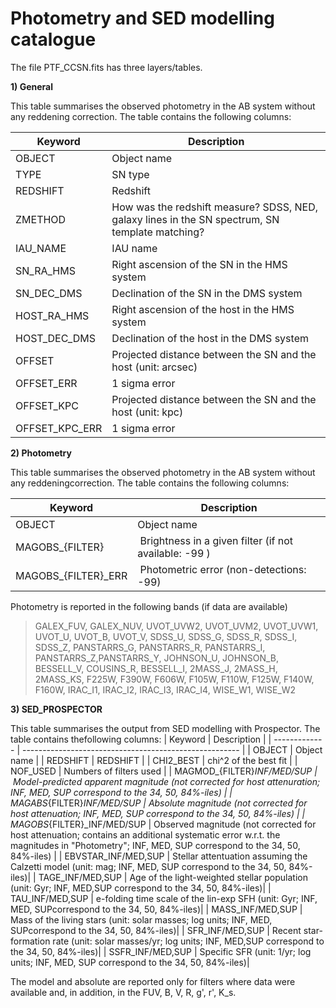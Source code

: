 # Photometry and SED modelling catalogue

The file PTF_CCSN.fits has three layers/tables.

**1) General**

This table summarises the observed photometry in the AB system without any reddening correction. The table contains the following columns:

| Keyword           | Description                                                   |
| ----------------- | ------------------------------------------------------------- |
| OBJECT 		    | Object name                                                   |
| TYPE   		    | SN type                                                       |
| REDSHIFT   	    | Redshift                                                      |
| ZMETHOD   	    | How was the redshift measure? SDSS, NED, galaxy lines in the SN spectrum, SN template matching? |
| IAU_NAME 		    | IAU name                                                      |
| SN_RA_HMS		    | Right ascension of the SN in the HMS system                   |
| SN_DEC_DMS	    | Declination of the SN in the DMS system                       |
| HOST_RA_HMS	    | Right ascension of the host in the HMS system                 |
| HOST_DEC_DMS	    | Declination of the host in the DMS system                     |
| OFFSET	        | Projected distance between the SN and the host (unit: arcsec) |
| OFFSET_ERR	    | 1 sigma error                                                 |
| OFFSET_KPC	    | Projected distance between the SN and the host (unit: kpc)    |
| OFFSET_KPC_ERR	| 1 sigma error                                                 |

**2) Photometry**

This table summarises the observed photometry in the AB system without any reddeningcorrection. The table contains the following columns:

| Keyword               | Description                                            |
| --------------------- | ------------------------------------------------------ |
| OBJECT 	 			| Object name                                            |
| MAGOBS_{FILTER}		| Brightness in a given filter (if not available: -99 )  |
| MAGOBS_{FILTER}_ERR	| Photometric error (non-detections: -99)                |

Photometry is reported in the following bands (if data are available)

>GALEX_FUV, GALEX_NUV,
UVOT_UVW2, UVOT_UVM2, UVOT_UVW1, UVOT_U, UVOT_B, UVOT_V, 
SDSS_U, SDSS_G, SDSS_R, SDSS_I, SDSS_Z,
PANSTARRS_G, PANSTARRS_R, PANSTARRS_I, PANSTARRS_Z,PANSTARRS_Y,
JOHNSON_U, JOHNSON_B, BESSELL_V, COUSINS_R, BESSELL_I,
2MASS_J, 2MASS_H, 2MASS_KS,
F225W, F390W, F606W,
F105W, F110W, F125W, F140W, F160W,
IRAC_I1, IRAC_I2, IRAC_I3, IRAC_I4,
WISE_W1, WISE_W2


**3) SED_PROSPECTOR**

This table summarises the output from SED modelling with Prospector. The table contains thefollowing columns:
| Keyword       | Description                                            |
| ------------- | ------------------------------------------------------ |
| OBJECT 		| Object name                                            |
| REDSHIFT		| REDSHIFT                                               |
| CHI2_BEST		| chi^2 of the best fit                               |
| NOF_USED		| Numbers of filters used                                |
| MAGMOD_{FILTER}_INF/MED/SUP		| Model-predicted apparent magnitude (not corrected for host attenuration; INF, MED, SUP correspond to the 34, 50, 84%-iles)                |
| MAGABS_{FILTER}_INF/MED/SUP		| Absolute magnitude (not corrected for host attenuation; INF, MED, SUP correspond to the 34, 50, 84%-iles)                |
| MAGOBS_{FILTER}_INF/MED/SUP		| Observed magnitude (not corrected for host attenuation; contains an additional systematic error w.r.t. the magnitudes in "Photometry"; INF, MED, SUP correspond to the 34, 50, 84%-iles)                |
| EBVSTAR_INF/MED,SUP		| Stellar attentuation assuming the Calzetti model (unit: mag; INF, MED, SUP correspond to the 34, 50, 84%-iles)|
| TAGE_INF/MED,SUP		| Age of the light-weighted stellar population (unit: Gyr; INF, MED,SUP correspond to the 34, 50, 84%-iles)|
| TAU_INF/MED,SUP		| e-folding time scale of the lin-exp SFH (unit: Gyr; INF, MED, SUPcorrespond to the 34, 50, 84%-iles)|
| MASS_INF/MED,SUP		| Mass of the living stars (unit: solar masses; log units; INF, MED, SUPcorrespond to the 34, 50, 84%-iles)|
| SFR_INF/MED,SUP		| Recent star-formation rate (unit: solar masses/yr; log units; INF, MED,SUP correspond to the 34, 50, 84%-iles)|
| SSFR_INF/MED,SUP		| Specific SFR (unit: 1/yr; log units; INF, MED, SUP correspond to the 34, 50, 84%-iles)|

The model and absolute are reported only for filters where data were available and, in addition, in the FUV, B, V, R, g', r', K_s.